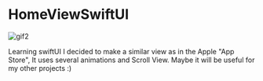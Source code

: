 # HomeViewSwiftUI

![gif2](https://user-images.githubusercontent.com/33023069/75615516-e2d90a80-5b44-11ea-85c9-df9df2d79e2d.gif)

Learning swiftUI I decided to make a similar view as in the Apple "App Store", It uses several animations and Scroll View. Maybe it will be useful for my other projects :)
